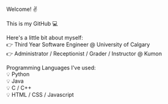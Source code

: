 Welcome! ✌️

This is my GitHub 💻

Here's a little bit about myself: <br>
👉 Third Year Software Engineer @ University of Calgary<br>
👉 Administrator / Receptionist / Grader / Instructor @ Kumon<br>

Programming Languages I've used: <br> 
💡 Python<br>
💡 Java<br>
💡 C / C++<br>
💡 HTML / CSS / Javascript<br>
